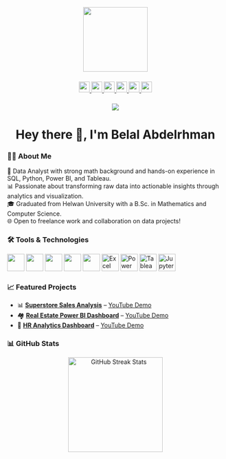 <div align="center">
  <img height="150" src="https://media.giphy.com/media/M9gbBd9nbDrOTu1Mqx/giphy.gif" />
</div>

###

<div align="center">
  <a href="https://www.linkedin.com/in/belal-abdelrhman" target="_blank">
    <img src="https://img.shields.io/static/v1?message=LinkedIn&logo=linkedin&label=&color=0077B5&logoColor=white&style=for-the-badge" height="25" />
  </a>
  <a href="https://www.youtube.com/@Belal_A_Fikry" target="_blank">
    <img src="https://img.shields.io/static/v1?message=YouTube&logo=youtube&label=&color=FF0000&logoColor=white&style=for-the-badge" height="25" />
  </a>
  <a href="https://www.facebook.com/Belal.A.Fikry" target="_blank">
    <img src="https://img.shields.io/static/v1?message=Facebook&logo=facebook&label=&color=1877F2&logoColor=white&style=for-the-badge" height="25" />
  </a>
  <a href="https://www.upwork.com/freelancers/~01bb997685127e8f2f" target="_blank">
    <img src="https://img.shields.io/static/v1?message=Upwork&logo=upwork&label=&color=6FDA44&logoColor=white&style=for-the-badge" height="25" />
  </a>
  <a href="https://khamsat.com/user/belal_abdelrhman" target="_blank">
    <img src="https://img.shields.io/static/v1?message=Khamsat&logo=simpleicons&label=&color=F9A825&logoColor=white&style=for-the-badge" height="25" />
  </a>
  <a href="https://mostaql.com/u/BelalAbdelrhman" target="_blank">
    <img src="https://img.shields.io/static/v1?message=Mostaql&logo=simpleicons&label=&color=009688&logoColor=white&style=for-the-badge" height="25" />
  </a>
</div>

###

<div align="center">
  <img src="https://visitor-badge.laobi.icu/badge?page_id=Belal-Abdelrhman.Belal-Abdelrhman" />
</div>

###

<h1 align="center">Hey there 👋, I'm Belal Abdelrhman</h1>

###

<h3 align="left">👨‍💻 About Me</h3>

<p align="left">
🎯 Data Analyst with strong math background and hands-on experience in SQL, Python, Power BI, and Tableau.<br>
📊 Passionate about transforming raw data into actionable insights through analytics and visualization.<br>
🎓 Graduated from Helwan University with a B.Sc. in Mathematics and Computer Science.<br>
🌐 Open to freelance work and collaboration on data projects!
</p>

###

<h3 align="left">🛠️ Tools & Technologies</h3>

<div align="left">
  <img src="https://cdn.jsdelivr.net/gh/devicons/devicon/icons/python/python-original.svg" height="40" />
  <img src="https://cdn.jsdelivr.net/gh/devicons/devicon/icons/mysql/mysql-original-wordmark.svg" height="40" />
  <img src="https://cdn.jsdelivr.net/gh/devicons/devicon/icons/postgresql/postgresql-original.svg" height="40" />
  <img src="https://cdn.jsdelivr.net/gh/devicons/devicon/icons/github/github-original.svg" height="40" />
  <img src="https://cdn.jsdelivr.net/gh/devicons/devicon/icons/git/git-original.svg" height="40" />
  <img src="https://img.icons8.com/color/48/microsoft-excel-2019--v1.png" height="40" alt="Excel"/>
  <img src="https://img.icons8.com/color/48/power-bi.png" height="40" alt="Power BI"/>
  <img src="https://img.icons8.com/color/48/tableau-software.png" height="40" alt="Tableau"/>
  <img src="https://img.icons8.com/color/48/jupyter.png" height="40" alt="Jupyter"/>
</div>

###

<h3 align="left">📈 Featured Projects</h3>

- 📊 **[Superstore Sales Analysis](https://github.com/Belal-Abdelrhman/Superstore-Analysis)** – [YouTube Demo](https://youtu.be/kXrYaG8igHU?si=qDwQ1MXkaKID0L9H)
- 🏘 **[Real Estate Power BI Dashboard](https://github.com/Belal-Abdelrhman/Real-Estate-Power-BI-Dashboard)** – [YouTube Demo](https://youtu.be/M0hbk2DneCk?si=IZ2ojtZ9H9KAIuKU)
- 👥 **[HR Analytics Dashboard](https://github.com/Belal-Abdelrhman/HR-Analsis-Dashboard)** – [YouTube Demo](https://youtu.be/YyvYjg0nrCw?si=u8wu3JJ_U7gK2M3O)

###

<h3 align="left">📊 GitHub Stats</h3>

<div align="center">
  <img src="https://streak-stats.demolab.com?user=Belal-Abdelrhman&theme=dark&hide_border=false&date_format=M%20j%5B%2C%20Y%5D" height="220" alt="GitHub Streak Stats" />
</div>
